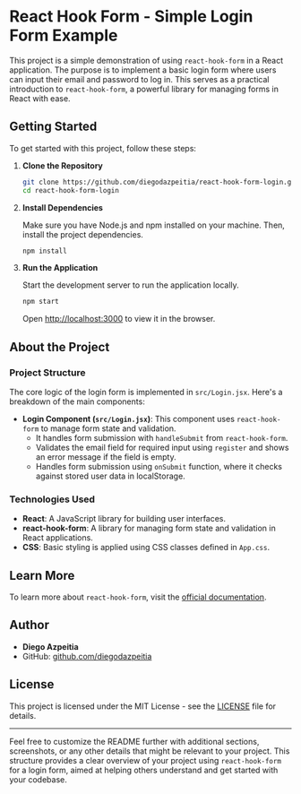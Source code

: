 # React Hook Form - Simple Login Form Example

This project is a simple demonstration of using `react-hook-form` in a React application. The purpose is to implement a basic login form where users can input their email and password to log in. This serves as a practical introduction to `react-hook-form`, a powerful library for managing forms in React with ease.

## Getting Started

To get started with this project, follow these steps:

1. **Clone the Repository**

   ```bash
   git clone https://github.com/diegodazpeitia/react-hook-form-login.git
   cd react-hook-form-login
   ```

2. **Install Dependencies**

   Make sure you have Node.js and npm installed on your machine. Then, install the project dependencies.

   ```bash
   npm install
   ```

3. **Run the Application**

   Start the development server to run the application locally.

   ```bash
   npm start
   ```

   Open [http://localhost:3000](http://localhost:3000) to view it in the browser.

## About the Project

### Project Structure

The core logic of the login form is implemented in `src/Login.jsx`. Here's a breakdown of the main components:

- **Login Component (`src/Login.jsx`)**: This component uses `react-hook-form` to manage form state and validation.
  - It handles form submission with `handleSubmit` from `react-hook-form`.
  - Validates the email field for required input using `register` and shows an error message if the field is empty.
  - Handles form submission using `onSubmit` function, where it checks against stored user data in localStorage.

### Technologies Used

- **React**: A JavaScript library for building user interfaces.
- **react-hook-form**: A library for managing form state and validation in React applications.
- **CSS**: Basic styling is applied using CSS classes defined in `App.css`.

## Learn More

To learn more about `react-hook-form`, visit the [official documentation](https://react-hook-form.com/).

## Author

- **Diego Azpeitia**
- GitHub: [github.com/diegodazpeitia](https://github.com/diegodazpeitia)

## License

This project is licensed under the MIT License - see the [LICENSE](LICENSE) file for details.

---

Feel free to customize the README further with additional sections, screenshots, or any other details that might be relevant to your project. This structure provides a clear overview of your project using `react-hook-form` for a login form, aimed at helping others understand and get started with your codebase.
